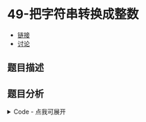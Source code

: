 # 49-把字符串转换成整数

- [链接](https://www.nowcoder.com/practice/1277c681251b4372bdef344468e4f26e)
- [讨论](https://www.nowcoder.com/questionTerminal/1277c681251b4372bdef344468e4f26e)

## 题目描述

## 题目分析

<details>
<summary>Code - 点我可展开</summary>

<<<@/books/code/jz/49.cpp

</details>

